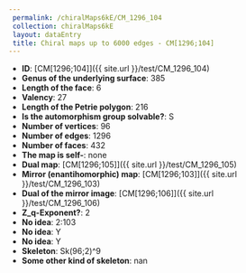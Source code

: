 ```yaml
--- 
 permalink: /chiralMaps6kE/CM_1296_104 
 collection: chiralMaps6kE
 layout: dataEntry
 title: Chiral maps up to 6000 edges - CM[1296;104]
---
```


- **ID**: [CM[1296;104]]({{ site.url }}/test/CM_1296_104)
- **Genus of the underlying surface**: 385
- **Length of the face**: 6
- **Valency**: 27
- **Length of the Petrie polygon**: 216
- **Is the automorphism group solvable?**: S
- **Number of vertices**: 96
- **Number of edges**: 1296
- **Number of faces**: 432
- **The map is self-**: none
- **Dual map**: [CM[1296;105]]({{ site.url }}/test/CM_1296_105)
- **Mirror (enantihomorphic) map**: [CM[1296;103]]({{ site.url }}/test/CM_1296_103)
- **Dual of the mirror image**: [CM[1296;106]]({{ site.url }}/test/CM_1296_106)
- **Z_q-Exponent?**: 2
- **No idea**:  2:103
- **No idea**: Y
- **No idea**: Y
- **Skeleton**: Sk(96;2)^9
- **Some other kind of skeleton**: nan
